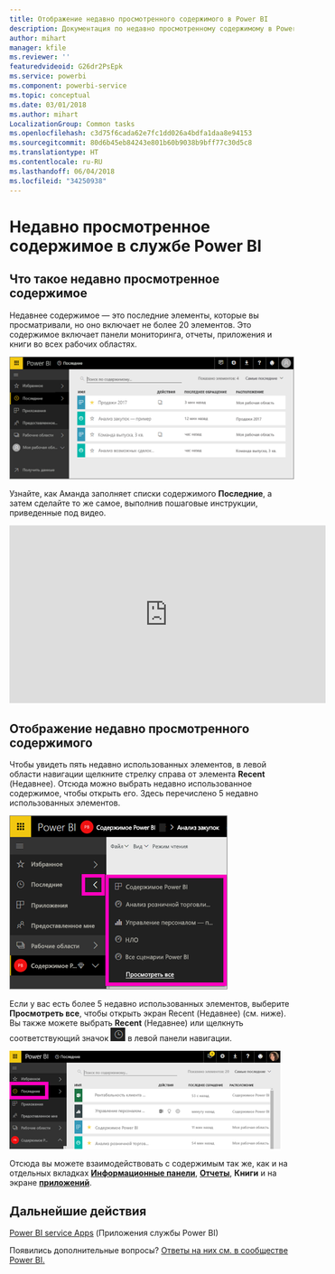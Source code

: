 ```yaml
---
title: Отображение недавно просмотренного содержимого в Power BI
description: Документация по недавно просмотренному содержимому в Power BI
author: mihart
manager: kfile
ms.reviewer: ''
featuredvideoid: G26dr2PsEpk
ms.service: powerbi
ms.component: powerbi-service
ms.topic: conceptual
ms.date: 03/01/2018
ms.author: mihart
LocalizationGroup: Common tasks
ms.openlocfilehash: c3d75f6cada62e7fc1dd026a4bdfa1daa8e94153
ms.sourcegitcommit: 80d6b45eb84243e801b60b9038b9bff77c30d5c8
ms.translationtype: HT
ms.contentlocale: ru-RU
ms.lasthandoff: 06/04/2018
ms.locfileid: "34250938"
---
```

# <a name="recent-content-in-power-bi-service"></a>**Недавно просмотренное** содержимое в службе Power BI


## <a name="what-is-recent-content"></a>Что такое недавно просмотренное содержимое
Недавнее содержимое — это последние элементы, которые вы просматривали, но оно включает не более 20 элементов.  Это содержимое включает панели мониторинга, отчеты, приложения и книги во всех рабочих областях.

![Окно недавнего содержимого](media/service-recent/power-bi-recent-screen.png)

Узнайте, как Аманда заполняет списки содержимого **Последние**, а затем сделайте то же самое, выполнив пошаговые инструкции, приведенные под видео.

<iframe width="560" height="315" src="https://www.youtube.com/embed/G26dr2PsEpk" frameborder="0" allowfullscreen></iframe>

## <a name="display-recent-content"></a>Отображение недавно просмотренного содержимого
Чтобы увидеть пять недавно использованных элементов, в левой области навигации щелкните стрелку справа от элемента **Recent** (Недавнее).  Отсюда можно выбрать недавно использованное содержимое, чтобы открыть его. Здесь перечислено 5 недавно использованных элементов.

![Всплывающий элемент недавнего содержимого](media/service-recent/power-bi-recent-flyout-new.png)

Если у вас есть более 5 недавно использованных элементов, выберите **Просмотреть все**, чтобы открыть экран Recent (Недавнее) (см. ниже). Вы также можете выбрать **Recent** (Недавнее) или щелкнуть соответствующий значок ![значок "Недавнее"](media/service-recent/power-bi-recent-icon.png) в левой панели навигации.

![отображение всего недавно просмотренного содержимого](media/service-recent/power-bi-recent-list.png)

Отсюда вы можете взаимодействовать с содержимым так же, как и на отдельных вкладках [**Информационные панели**](service-dashboards.md), [**Отчеты**](service-reports.md), **Книги** и на экране [**приложений**](service-install-use-apps.md).

## <a name="next-steps"></a>Дальнейшие действия
[Power BI service Apps](service-install-use-apps.md) (Приложения службы Power BI)

Появились дополнительные вопросы? [Ответы на них см. в сообществе Power BI.](http://community.powerbi.com/)

